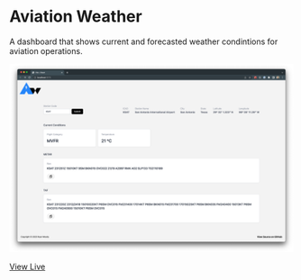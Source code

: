 # Aviation Weather

A dashboard that shows current and forecasted weather condintions for aviation operations.

![Screenshot of Application](./src/docs/Screenshot.png)

[View Live](https://aviation-weather.netlify.app)
